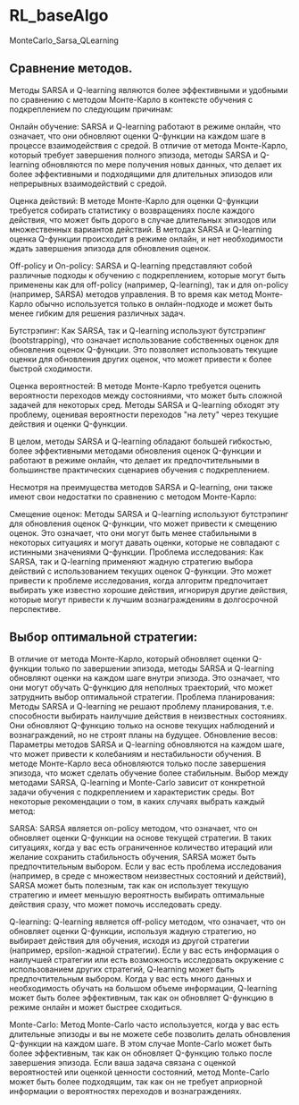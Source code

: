 # RL_baseAlgo
MonteCarlo_Sarsa_QLearning
## Сравнение методов.
Методы SARSA и Q-learning являются более эффективными и удобными по сравнению с методом Монте-Карло в контексте обучения с подкреплением по следующим причинам:

Онлайн обучение: SARSA и Q-learning работают в режиме онлайн, что означает, что они обновляют оценки Q-функции на каждом шаге в процессе взаимодействия с средой. В отличие от метода Монте-Карло, который требует завершения полного эпизода, методы SARSA и Q-learning обновляются по мере получения новых данных, что делает их более эффективными и подходящими для длительных эпизодов или непрерывных взаимодействий с средой.

Оценка действий: В методе Монте-Карло для оценки Q-функции требуется собирать статистику о возвращениях после каждого действия, что может быть дорого в случае длительных эпизодов или множественных вариантов действий. В методах SARSA и Q-learning оценка Q-функции происходит в режиме онлайн, и нет необходимости ждать завершения эпизода для обновления оценок.

Off-policy и On-policy: SARSA и Q-learning представляют собой различные подходы к обучению с подкреплением, которые могут быть применены как для off-policy (например, Q-learning), так и для on-policy (например, SARSA) методов управления. В то время как метод Монте-Карло обычно используется только в онлайн-подходе и может быть менее гибким для решения различных задач.

Бутстрэпинг: Как SARSA, так и Q-learning используют бутстрэпинг (bootstrapping), что означает использование собственных оценок для обновления оценок Q-функции. Это позволяет использовать текущие оценки для обновления других оценок, что может привести к более быстрой сходимости.

Оценка вероятностей: В методе Монте-Карло требуется оценить вероятности переходов между состояниями, что может быть сложной задачей для некоторых сред. Методы SARSA и Q-learning обходят эту проблему, оценивая вероятности переходов "на лету" через текущие действия и оценки Q-функции.

В целом, методы SARSA и Q-learning обладают большей гибкостью, более эффективными методами обновления оценок Q-функции и работают в режиме онлайн, что делает их предпочтительными в большинстве практических сценариев обучения с подкреплением.

Несмотря на преимущества методов SARSA и Q-learning, они также имеют свои недостатки по сравнению с методом Монте-Карло:

Смещение оценок: Методы SARSA и Q-learning используют бутстрэпинг для обновления оценок Q-функции, что может привести к смещению оценок. Это означает, что они могут быть менее стабильными в некоторых ситуациях и могут давать оценки, которые не совпадают с истинными значениями Q-функции.
Проблема исследования: Как SARSA, так и Q-learning применяют жадную стратегию выбора действий с использованием текущих оценок Q-функции. Это может привести к проблеме исследования, когда алгоритм предпочитает выбирать уже известно хорошие действия, игнорируя другие действия, которые могут привести к лучшим вознаграждениям в долгосрочной перспективе.

## Выбор оптимальной стратегии: 
В отличие от метода Монте-Карло, который обновляет оценки Q-функции только по завершении эпизода, методы SARSA и Q-learning обновляют оценки на каждом шаге внутри эпизода. Это означает, что они могут обучать Q-функцию для неполных траекторий, что может затруднить выбор оптимальной стратегии.
Проблема планирования: Методы SARSA и Q-learning не решают проблему планирования, т.е. способности выбирать наилучшие действия в неизвестных состояниях. Они обновляют Q-функцию только на основе текущих наблюдений и вознаграждений, но не строят планы на будущее.
Обновление весов: Параметры методов SARSA и Q-learning обновляются на каждом шаге, что может привести к колебаниям и нестабильности обучения. В методе Монте-Карло веса обновляются только после завершения эпизода, что может сделать обучение более стабильным.
Выбор между методами SARSA, Q-learning и Monte-Carlo зависит от конкретной задачи обучения с подкреплением и характеристик среды. Вот некоторые рекомендации о том, в каких случаях выбрать каждый метод:

SARSA: SARSA является on-policy методом, что означает, что он обновляет оценки Q-функции на основе текущей стратегии. В таких ситуациях, когда у вас есть ограниченное количество итераций или желание сохранить стабильность обучения, SARSA может быть предпочтительным выбором. Если у вас есть проблема исследования (например, в среде с множеством неизвестных состояний и действий), SARSA может быть полезным, так как он использует текущую стратегию и имеет меньшую вероятность выбирать оптимальные действия сразу, что может помочь исследовать среду.

Q-learning: Q-learning является off-policy методом, что означает, что он обновляет оценки Q-функции, используя жадную стратегию, но выбирает действия для обучения, исходя из другой стратегии (например, epsilon-жадной стратегии). Если у вас есть информация о наилучшей стратегии или есть возможность исследовать окружение с использованием других стратегий, Q-learning может быть предпочтительным выбором. Когда у вас есть много данных и необходимость обучать на большом объеме информации, Q-learning может быть более эффективным, так как он обновляет Q-функцию в режиме онлайн и может быстрее сходиться.

Monte-Carlo: Метод Monte-Carlo часто используется, когда у вас есть длительные эпизоды и вы не можете себе позволить делать обновления Q-функции на каждом шаге. В этом случае Monte-Carlo может быть более эффективным, так как он обновляет Q-функцию только после завершения эпизода. Если ваша задача связана с оценкой вероятностей или оценкой ценности состояний, метод Monte-Carlo может быть более подходящим, так как он не требует априорной информации о вероятностях переходов и вознаграждениях.
